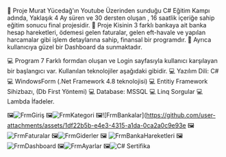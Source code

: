 🎈 Proje Murat Yücedağ'ın Youtube Üzerinden sunduğu C# Eğitim Kampı adında, Yaklaşık 4 Ay süren  ve 30 dersten oluşan , 16 saatlik içeriğe sahip eğitim sonucu final projesidir.
🎈 Proje Kisinin 3 farklı bankaya ait  banka hesap hareketleri, ödemesi gelen faturalar, gelen eft-havale ve yapılan harcamalar gibi işlem detaylarına sahip, finansal bir programdır.
🎈 Ayrıca kullanıcıya güzel bir Dashboard da sunmaktadır.

💻 Program 7 Farklı formdan oluşan ve Login sayfasıyla kullanıcı karşılayan bir başlangıcı var. Kullanılan teknolojiler aşağıdaki gibidir.
💻 Yazılım Dili: C#
💻 WindowsForm (.Net Framework 4.8 teknolojisi)
💻 Entitiy Framework Sihizbazı, (Db First Yöntemi)
💻 Database: MSSQL
💻 Linq Sorgular 
💻 Lambda İfadeler. 

🖼️![FrmGiriş](https://github.com/user-attachments/assets/a3b5afb2-83da-44ec-8984-b96dad15a263)
🖼️![FrmKategori](https://github.com/user-attachments/assets/04a9de83-b15d-4dee-bc1e-dec12e429556)
🖼️![FrmBankalar](https://github.com/user-attachments/assets/1df22b5b-e4e3-4315-a1da-0ca2a0c9e93e
🖼️![FrmFaturalar](https://github.com/user-attachments/assets/942fe47f-9227-4bfd-9dde-a8957890c8e1)
🖼️![FrmGiderler](https://github.com/user-attachments/assets/edd4d2f1-5e2b-43c3-9024-80b4188f4761)
🖼️ ![FrmBankaHareketleri](https://github.com/user-attachments/assets/18546204-0119-4fde-9445-a20166f93608)
🖼️![FrmDashboard](https://github.com/user-attachments/assets/ba7a9507-4b51-41c4-8c57-73328098fb12)
🖼️![FrmAyarlar](https://github.com/user-attachments/assets/14a270ca-4e58-4a15-90c3-7a579d849bf7)
🖼️![C# Sertifika](https://github.com/user-attachments/assets/df351fc4-f66c-491f-938c-45a73bddda08)













